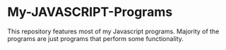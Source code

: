# My-JAVASCRIPT-Programs
This repository features most of my Javascript programs. Majority of the programs are just programs that perform some functionality.

